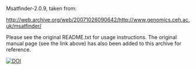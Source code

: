 Msatfinder-2.0.9, taken from:

http://web.archive.org/web/20071026090642/http://www.genomics.ceh.ac.uk/msatfinder/

Please see the original README.txt for usage instructions. The original manual page (see the link above) has also been added to this archive for reference.


[![DOI](https://zenodo.org/badge/doi/10.5281/zenodo.11066.png)](http://dx.doi.org/10.5281/zenodo.11066)
